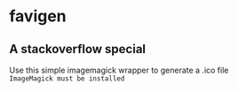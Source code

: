 # favigen
## A stackoverflow special

Use this simple imagemagick wrapper to generate a .ico file\
```ImageMagick must be installed```
